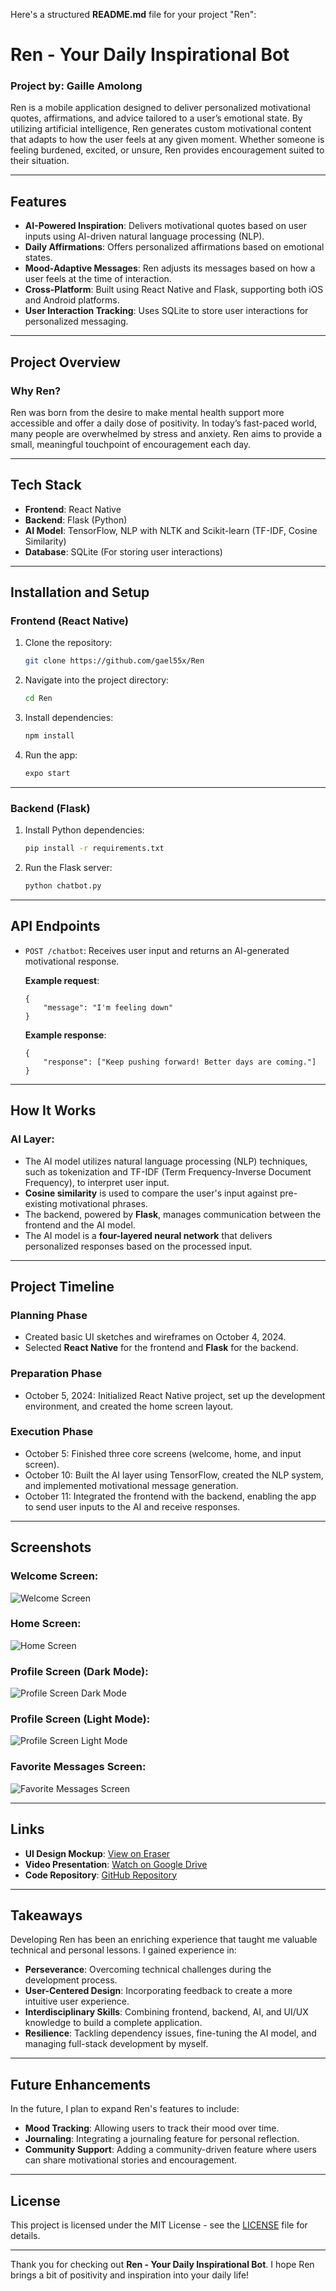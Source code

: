 Here's a structured **README.md** file for your project "Ren":


# Ren - Your Daily Inspirational Bot

### Project by: Gaille Amolong  
Ren is a mobile application designed to deliver personalized motivational quotes, affirmations, and advice tailored to a user’s emotional state. By utilizing artificial intelligence, Ren generates custom motivational content that adapts to how the user feels at any given moment. Whether someone is feeling burdened, excited, or unsure, Ren provides encouragement suited to their situation.

---

## Features
- **AI-Powered Inspiration**: Delivers motivational quotes based on user inputs using AI-driven natural language processing (NLP).
- **Daily Affirmations**: Offers personalized affirmations based on emotional states.
- **Mood-Adaptive Messages**: Ren adjusts its messages based on how a user feels at the time of interaction.
- **Cross-Platform**: Built using React Native and Flask, supporting both iOS and Android platforms.
- **User Interaction Tracking**: Uses SQLite to store user interactions for personalized messaging.

---

## Project Overview

### **Why Ren?**
Ren was born from the desire to make mental health support more accessible and offer a daily dose of positivity. In today’s fast-paced world, many people are overwhelmed by stress and anxiety. Ren aims to provide a small, meaningful touchpoint of encouragement each day.

---

## Tech Stack

- **Frontend**: React Native
- **Backend**: Flask (Python)
- **AI Model**: TensorFlow, NLP with NLTK and Scikit-learn (TF-IDF, Cosine Similarity)
- **Database**: SQLite (For storing user interactions)

---

## Installation and Setup

### **Frontend (React Native)**

1. Clone the repository:

   ```bash
   git clone https://github.com/gael55x/Ren
   ```

2. Navigate into the project directory:

   ```bash
   cd Ren
   ```

3. Install dependencies:

   ```bash
   npm install
   ```

4. Run the app:

   ```bash
   expo start
   ```

---

### **Backend (Flask)**

1. Install Python dependencies:

   ```bash
   pip install -r requirements.txt
   ```

2. Run the Flask server:

   ```bash
   python chatbot.py
   ```

---

## API Endpoints

- `POST /chatbot`: Receives user input and returns an AI-generated motivational response.
  
  **Example request**:
  ```
  {
      "message": "I'm feeling down"
  }
  ```

  **Example response**:
  ```
  {
      "response": ["Keep pushing forward! Better days are coming."]
  }
  ```

---

## How It Works

### **AI Layer**:
- The AI model utilizes natural language processing (NLP) techniques, such as tokenization and TF-IDF (Term Frequency-Inverse Document Frequency), to interpret user input.
- **Cosine similarity** is used to compare the user's input against pre-existing motivational phrases.
- The backend, powered by **Flask**, manages communication between the frontend and the AI model.
- The AI model is a **four-layered neural network** that delivers personalized responses based on the processed input.

---

## Project Timeline

### **Planning Phase**
- Created basic UI sketches and wireframes on October 4, 2024.
- Selected **React Native** for the frontend and **Flask** for the backend.

### **Preparation Phase**
- October 5, 2024: Initialized React Native project, set up the development environment, and created the home screen layout.

### **Execution Phase**
- October 5: Finished three core screens (welcome, home, and input screen).
- October 10: Built the AI layer using TensorFlow, created the NLP system, and implemented motivational message generation.
- October 11: Integrated the frontend with the backend, enabling the app to send user inputs to the AI and receive responses.

---

## Screenshots

### Welcome Screen:
![Welcome Screen](link_to_image)

### Home Screen:
![Home Screen](link_to_image)

### Profile Screen (Dark Mode):
![Profile Screen Dark Mode](link_to_image)

### Profile Screen (Light Mode):
![Profile Screen Light Mode](link_to_image)

### Favorite Messages Screen:
![Favorite Messages Screen](link_to_image)

---

## Links

- **UI Design Mockup**: [View on Eraser](https://app.eraser.io/workspace/C6t2BojL9A84FaXEF6SF?origin=share)
- **Video Presentation**: [Watch on Google Drive](https://drive.google.com/drive/folders/1d5_i6QTZvdN0gzh3cAGsXPBZtADq3oT2?usp=drive_link)
- **Code Repository**: [GitHub Repository](https://github.com/gael55x/Ren)

---

## Takeaways
Developing Ren has been an enriching experience that taught me valuable technical and personal lessons. I gained experience in:
- **Perseverance**: Overcoming technical challenges during the development process.
- **User-Centered Design**: Incorporating feedback to create a more intuitive user experience.
- **Interdisciplinary Skills**: Combining frontend, backend, AI, and UI/UX knowledge to build a complete application.
- **Resilience**: Tackling dependency issues, fine-tuning the AI model, and managing full-stack development by myself.

---

## Future Enhancements
In the future, I plan to expand Ren's features to include:
- **Mood Tracking**: Allowing users to track their mood over time.
- **Journaling**: Integrating a journaling feature for personal reflection.
- **Community Support**: Adding a community-driven feature where users can share motivational stories and encouragement.

---

## License
This project is licensed under the MIT License - see the [LICENSE](LICENSE) file for details.

---

Thank you for checking out **Ren - Your Daily Inspirational Bot**. I hope Ren brings a bit of positivity and inspiration into your daily life!
